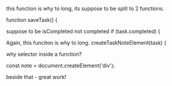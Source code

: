 this function is why to long, its suppose to be split to 2 functions.

function saveTask() {   

suppose to be isCompleted not completed
if (task.completed) {


Again, this funciton is why to long.
createTaskNoteElement(task) {

why selector inside a function?

const note = document.createElement('div');


beside that - great work!

